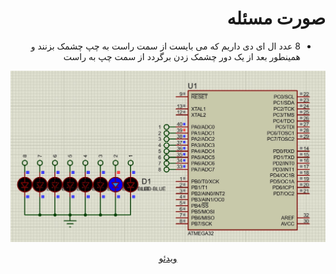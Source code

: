 <div dir="rtl"> 

# صورت مسئله

-  8 عدد ال ای دی داریم که می بایست از سمت راست به چپ چشمک بزنند و همینطور بعد از یک دور چشمک زدن برگردد از سمت چپ به راست

![image](./8LED_toggle.jpg)
<div align="center"><a href="./8LED_toggle.mp4" > ویدئو </div>





</div>